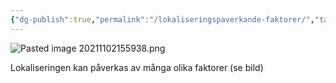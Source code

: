 ```yaml
---
{"dg-publish":true,"permalink":"/lokaliseringspaverkande-faktorer/","tags":["industriellekonomi"]}
---
```


![Pasted image 20211102155938.png](/img/user/images/Pasted%20image%2020211102155938.png)

Lokaliseringen kan påverkas av många olika faktorer (se bild)